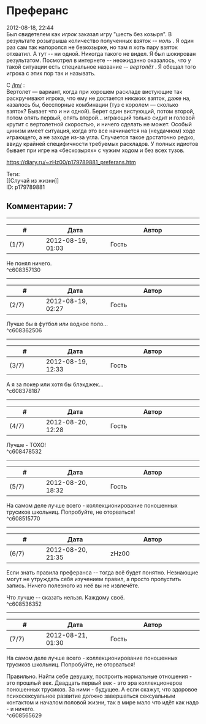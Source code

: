 Преферанс
=========

  
2012-08-18, 22:44  
 Был свидетелем как  *игрок*  заказал игру "шесть без козыря". В результате розыгрыша количество полученных взяток --  *ноль*  . Я один раз сам так напоролся не безкозырке, но там я хоть пару взяток отхватил. А тут -- ни одной. Никогда такого не видел. Я был шокирован результатом. Посмотрел в интернете -- неожиданно оказалось, что у такой ситуации есть специальное название --  *вертолёт*  . Я обещал того игрока с этих пор так и называть.   
   
 С  [/lm/](http://lurkmore.to/Преферанс)  :   
 Вертолет — вариант, когда при хорошем раскладе вистующие так раскручивают игрока, что ему не достается никаких взяток, даже на, казалось бы, бесспорные комбинации (туз с королем — сколько взяток? Бывает что и ни одной). Берет один вистующий, потом второй, потом опять первый, опять второй… играющий только сидит и головой крутит с вертолетной скоростью, и ничего сделать не может. Особый цинизм имеет ситуация, когда это все начинается на (неудачном) ходе играющего, а не заходе из-за угла. Случается такое достаточно редко, ввиду крайней специфичности требуемых раскладов. У полных идиотов бывает при игре на «бескозырях» с чужим ходом и без всех тузов.   
  
<https://diary.ru/~zHz00/p179789881_preferans.htm>  
  
Теги:  
[[Случай из жизни]]  
ID: p179789881  


Комментарии: 7
--------------

  


---



|         #         |              Дата              |                     Автор                     |           ID           |
| --- | --- | --- | --- |
| (1/7) | 2012-08-19, 01:03 | Гость | c608357130 |

  
 Не понял ничего.   
 ^c608357130

---



|         #         |              Дата              |                     Автор                     |           ID           |
| --- | --- | --- | --- |
| (2/7) | 2012-08-19, 02:27 | Гость | c608362506 |

  
 Лучше бы в футбол или водное поло...   
 ^c608362506

---



|         #         |              Дата              |                     Автор                     |           ID           |
| --- | --- | --- | --- |
| (3/7) | 2012-08-19, 12:33 | Гость | c608378187 |

  
 А я за покер или хотя бы блэкджек...   
 ^c608378187

---



|         #         |              Дата              |                     Автор                     |           ID           |
| --- | --- | --- | --- |
| (4/7) | 2012-08-20, 12:28 | Гость | c608478532 |

  
 Лучше - ТОХО!   
 ^c608478532

---



|         #         |              Дата              |                     Автор                     |           ID           |
| --- | --- | --- | --- |
| (5/7) | 2012-08-20, 18:32 | Гость | c608515770 |

  
 На самом деле лучше всего - коллекционирование поношенных трусиков школьниц. Попробуйте, не оторваться!   
 ^c608515770

---



|         #         |              Дата              |                     Автор                     |           ID           |
| --- | --- | --- | --- |
| (6/7) | 2012-08-20, 21:35 | zHz00 | c608536352 |

  
 Если знать правила преферанса -- тогда всё будет понятно. Незнающие могут не утруждать себя изучением правил, а просто пропустить запись. Ничего полезного из неё вы не извлечёте.   
   
 Что лучше -- сказать нельзя. Каждому своё.   
 ^c608536352

---



|         #         |              Дата              |                     Автор                     |           ID           |
| --- | --- | --- | --- |
| (7/7) | 2012-08-21, 01:30 | Гость | c608565629 |

  
  На самом деле лучше всего - коллекционирование поношенных трусиков школьниц. Попробуйте, не оторваться!    
   
 Правильно. Найти себе девушку, построить нормальные отношения - это прошлый век. Двадцать первый век - это эра коллекционеров поношенных трусиков. За ними - будущее. А если скажут, что здоровое психосексуальное развитие должно завершаться сексуальным контактом и началом половой жизни, так в мире мало что идёт как надо - и ничего.   
 ^c608565629